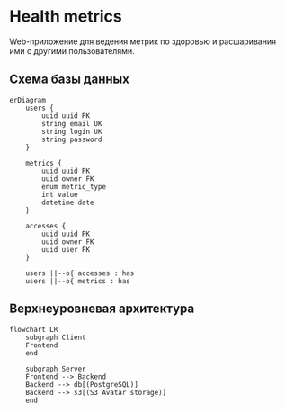 # Health metrics

Web-приложение для ведения метрик по здоровью и расшаривания ими с другими
пользователями.

## Схема базы данных

```mermaid
erDiagram
	users {
		uuid uuid PK
		string email UK
		string login UK
		string password
	}

	metrics {
		uuid uuid PK
		uuid owner FK
		enum metric_type
		int value
		datetime date
	}

	accesses {
		uuid uuid PK
		uuid owner FK
		uuid user FK
	}

	users ||--o{ accesses : has
	users ||--o{ metrics : has
```

## Верхнеуровневая архитектура

```mermaid
flowchart LR
	subgraph Client
	Frontend
	end

	subgraph Server
	Frontend --> Backend
	Backend --> db[(PostgreSQL)]
	Backend --> s3[(S3 Avatar storage)]
	end
```
